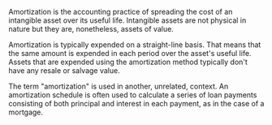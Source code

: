 Amortization is the accounting practice of spreading the cost of an intangible asset over its useful life. 
Intangible assets are not physical in nature but they are, nonetheless, assets of value.

Amortization is typically expended on a straight-line basis. 
That means that the same amount is expended in each period over the asset's useful life. 
Assets that are expended using the amortization method typically don't have any resale or salvage value.

The term "amortization" is used in another, unrelated, context. 
An amortization schedule is often used to calculate a series of loan payments consisting of both principal and interest in each payment, as in the case of a mortgage.
